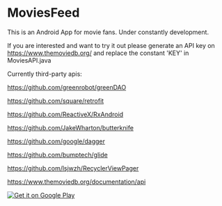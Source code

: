 # MoviesFeed
This is an Android App for movie fans. Under constantly development.

If you are interested and want to try it out please generate an API key on https://www.themoviedb.org/ and replace the constant 'KEY' in MoviesAPI.java


Currently third-party apis:

https://github.com/greenrobot/greenDAO

https://github.com/square/retrofit

https://github.com/ReactiveX/RxAndroid

https://github.com/JakeWharton/butterknife

https://github.com/google/dagger

https://github.com/bumptech/glide

https://github.com/lsjwzh/RecyclerViewPager

https://www.themoviedb.org/documentation/api


<a href='https://play.google.com/store/apps/details?id=com.moviesfeed&pcampaignid=MKT-Other-global-all-co-prtnr-py-PartBadge-Mar2515-1'><img alt='Get it on Google Play' src='https://play.google.com/intl/en_us/badges/images/generic/en_badge_web_generic.png'/></a>
